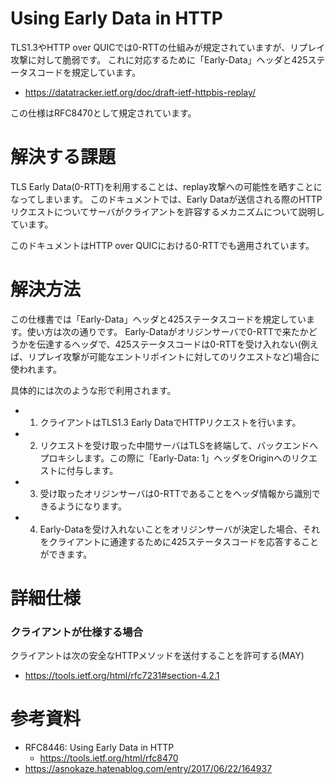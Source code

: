 # Using Early Data in HTTP
TLS1.3やHTTP over QUICでは0-RTTの仕組みが規定されていますが、リプレイ攻撃に対して脆弱です。
これに対応するために「Early-Data」ヘッダと425ステータスコードを規定しています。
- https://datatracker.ietf.org/doc/draft-ietf-httpbis-replay/

この仕様はRFC8470として規定されています。

# 解決する課題
TLS Early Data(0-RTT)を利用することは、replay攻撃への可能性を晒すことになってしまいます。
このドキュメントでは、Early Dataが送信される際のHTTPリクエストについてサーバがクライアントを許容するメカニズムについて説明しています。

このドキュメントはHTTP over QUICにおける0-RTTでも適用されています。

# 解決方法
この仕様書では「Early-Data」ヘッダと425ステータスコードを規定しています。使い方は次の通りです。
Early-Dataがオリジンサーバで0-RTTで来たかどうかを伝達するヘッダで、425ステータスコードは0-RTTを受け入れない(例えば、リプレイ攻撃が可能なエントリポイントに対してのリクエストなど)場合に使われます。

具体的には次のような形で利用されます。
- 1. クライアントはTLS1.3 Early DataでHTTPリクエストを行います。
- 2. リクエストを受け取った中間サーバはTLSを終端して、バックエンドへプロキシします。この際に「Early-Data: 1」ヘッダをOriginへのリクエストに付与します。
- 3. 受け取ったオリジンサーバは0-RTTであることをヘッダ情報から識別できるようになります。
- 4. Early-Dataを受け入れないことをオリジンサーバが決定した場合、それをクライアントに通達するために425ステータスコードを応答することができます。


# 詳細仕様

### クライアントが仕様する場合
クライアントは次の安全なHTTPメソッドを送付することを許可する(MAY)
- https://tools.ietf.org/html/rfc7231#section-4.2.1


# 参考資料
- RFC8446: Using Early Data in HTTP
  - https://tools.ietf.org/html/rfc8470
- https://asnokaze.hatenablog.com/entry/2017/06/22/164937
